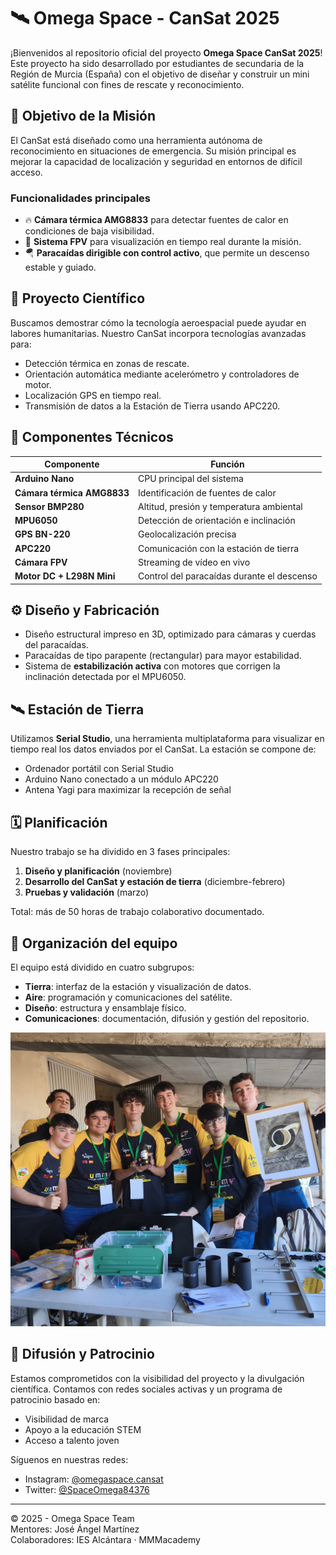 # 🛰️ Omega Space - CanSat 2025

¡Bienvenidos al repositorio oficial del proyecto **Omega Space CanSat 2025**! Este proyecto ha sido desarrollado por estudiantes de secundaria de la Región de Murcia (España) con el objetivo de diseñar y construir un mini satélite funcional con fines de rescate y reconocimiento.

## 🎯 Objetivo de la Misión

El CanSat está diseñado como una herramienta autónoma de reconocimiento en situaciones de emergencia. Su misión principal es mejorar la capacidad de localización y seguridad en entornos de difícil acceso.

### Funcionalidades principales

- 🔥 **Cámara térmica AMG8833** para detectar fuentes de calor en condiciones de baja visibilidad.
- 📡 **Sistema FPV** para visualización en tiempo real durante la misión.
- 🪂 **Paracaídas dirigible con control activo**, que permite un descenso estable y guiado.

## 🧠 Proyecto Científico

Buscamos demostrar cómo la tecnología aeroespacial puede ayudar en labores humanitarias. Nuestro CanSat incorpora tecnologías avanzadas para:

- Detección térmica en zonas de rescate.
- Orientación automática mediante acelerómetro y controladores de motor.
- Localización GPS en tiempo real.
- Transmisión de datos a la Estación de Tierra usando APC220.

## 🧩 Componentes Técnicos

| Componente        | Función |
|-------------------|--------|
| **Arduino Nano** | CPU principal del sistema |
| **Cámara térmica AMG8833** | Identificación de fuentes de calor |
| **Sensor BMP280** | Altitud, presión y temperatura ambiental |
| **MPU6050** | Detección de orientación e inclinación |
| **GPS BN-220** | Geolocalización precisa |
| **APC220** | Comunicación con la estación de tierra |
| **Cámara FPV** | Streaming de vídeo en vivo |
| **Motor DC + L298N Mini** | Control del paracaídas durante el descenso |

## ⚙️ Diseño y Fabricación

- Diseño estructural impreso en 3D, optimizado para cámaras y cuerdas del paracaídas.
- Paracaídas de tipo parapente (rectangular) para mayor estabilidad.
- Sistema de **estabilización activa** con motores que corrigen la inclinación detectada por el MPU6050.

## 🛰️ Estación de Tierra

Utilizamos **Serial Studio**, una herramienta multiplataforma para visualizar en tiempo real los datos enviados por el CanSat. La estación se compone de:

- Ordenador portátil con Serial Studio
- Arduino Nano conectado a un módulo APC220
- Antena Yagi para maximizar la recepción de señal

## 🗓️ Planificación

Nuestro trabajo se ha dividido en 3 fases principales:
1. **Diseño y planificación** (noviembre)
2. **Desarrollo del CanSat y estación de tierra** (diciembre-febrero)
3. **Pruebas y validación** (marzo)

Total: más de 50 horas de trabajo colaborativo documentado.

## 👥 Organización del equipo

El equipo está dividido en cuatro subgrupos:

- **Tierra**: interfaz de la estación y visualización de datos.
- **Aire**: programación y comunicaciones del satélite.
- **Diseño**: estructura y ensamblaje físico.
- **Comunicaciones**: documentación, difusión y gestión del repositorio.

![Imagen del equipo](images/imagen2.jpg)


## 📢 Difusión y Patrocinio

Estamos comprometidos con la visibilidad del proyecto y la divulgación científica. Contamos con redes sociales activas y un programa de patrocinio basado en:

- Visibilidad de marca
- Apoyo a la educación STEM
- Acceso a talento joven

Síguenos en nuestras redes:
- Instagram: [@omegaspace.cansat](https://instagram.com/omegaspace.cansat)
- Twitter: [@SpaceOmega84376](https://twitter.com/SpaceOmega84376)

---

© 2025 - Omega Space Team  
Mentores: José Ángel Martínez  
Colaboradores: IES Alcántara · MMMacademy  
